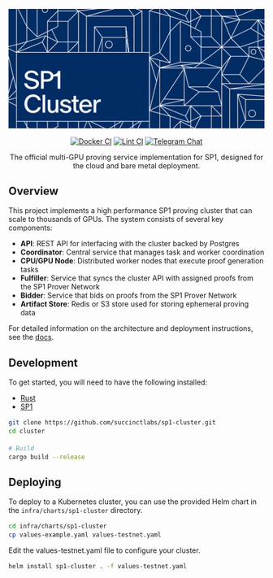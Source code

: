 <div align="center">

![SP1 Cluster](./.github/assets/header.png)

[![Docker CI][docker-badge]][docker-url] [![Lint CI][lint-badge]][lint-url] [![Telegram Chat][tg-badge]][tg-url]

The official multi-GPU proving service implementation for SP1, designed for the cloud and bare metal deployment.

[docker-badge]: https://img.shields.io/github/actions/workflow/status/succinctlabs/sp1-cluster/docker.yml?branch=main
[docker-url]: https://github.com/succinctlabs/sp1-cluster/actions/workflows/docker.yml
[lint-badge]: https://img.shields.io/github/actions/workflow/status/succinctlabs/sp1-cluster/lint.yml?branch=main&label=lint
[lint-url]: https://github.com/succinctlabs/sp1-cluster/actions/workflows/lint.yml
[tg-badge]: https://img.shields.io/endpoint?color=neon&logo=telegram&label=chat&url=https%3A%2F%2Ftg.sumanjay.workers.dev%2F%2B9jkmKpjkJ1U5MTc5
[tg-url]: https://t.me/+9jkmKpjkJ1U5MTc5
[docs-badge]: https://img.shields.io/github/deployments/succinctlabs/sp1-cluster/Production?label=docs
[docs-url]: https://cluster-docs.succinct.xyz
</div>

## Overview

This project implements a high performance SP1 proving cluster that can scale to thousands of GPUs. The system consists of several key components:

- **API**: REST API for interfacing with the cluster backed by Postgres
- **Coordinator**: Central service that manages task and worker coordination
- **CPU/GPU Node**: Distributed worker nodes that execute proof generation tasks
- **Fulfiller**: Service that syncs the cluster API with assigned proofs from the SP1 Prover Network
- **Bidder**: Service that bids on proofs from the SP1 Prover Network
- **Artifact Store**: Redis or S3 store used for storing ephemeral proving data

For detailed information on the architecture and deployment instructions, see the [docs](https://cluster-docs.succinct.xyz).

## Development

To get started, you will need to have the following installed:

* [Rust](https://www.rust-lang.org/tools/install)
* [SP1](https://docs.succinct.xyz/docs/sp1/getting-started/install)

```bash
git clone https://github.com/succinctlabs/sp1-cluster.git
cd cluster

# Build
cargo build --release
```

## Deploying

To deploy to a Kubernetes cluster, you can use the provided Helm chart in the `infra/charts/sp1-cluster` directory.

```bash
cd infra/charts/sp1-cluster
cp values-example.yaml values-testnet.yaml
```

Edit the values-testnet.yaml file to configure your cluster.

```bash
helm install sp1-cluster . -f values-testnet.yaml
```
